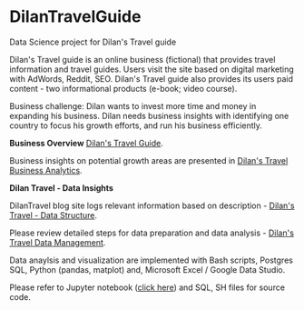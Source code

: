 # DilanTravelGuide

Data Science project for Dilan's Travel guide 

Dilan's Travel guide is an online business (fictional) that provides travel information and travel guides. 
Users visit the site based on digital marketing with AdWords, Reddit, SEO. 
Dilan's Travel guide also provides its users paid content - two informational products (e-book; video course).

Business challenge: Dilan wants to invest more time and money in expanding his business. Dilan needs business insights with identifying one country to focus his growth efforts, and run his business efficiently.   

<b>Business Overview</b>  [Dilan's Travel Guide](DilansTravelGuide-Overview.pdf).

Business insights on potential growth areas are presented in [Dilan's Travel Business Analytics](DilanTravel-BusinessAnalytics.pdf).

<b>Dilan Travel - Data Insights</b>

DilanTravel blog site logs relevant information based on description - [Dilan's Travel - Data Structure](DilansTravel%20-%20Data%20structure.pdf). 
  
Please review detailed steps for data preparation and data analysis - [Dilan's Travel Data Management](DilansTravel-Data%20Mgmt.pdf).

Data anaylsis and visualization are implemented with Bash scripts, Postgres SQL, Python (pandas, matplot) and, Microsoft Excel / Google Data Studio.

Please refer to Jupyter notebook ([click here](Biz_Analytics.ipynb)) and SQL, SH files for source code.

